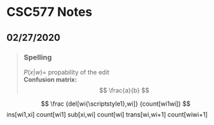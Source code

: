 # CSC577 Notes

## 02/27/2020
> ### Spelling
> $P(x|w) =$ propability of the edit  
> **Confusion matrix:** 
> $$
\frac{a}{b}
$$

$$
\frac
{del[wi{\scriptstyle1},wi]}
{count[wi1wi]}
$$
ins[wi1,xi]
count[wi1]
sub[xi,wi]
count[wi]
trans[wi,wi+1]
count[wiwi+1]